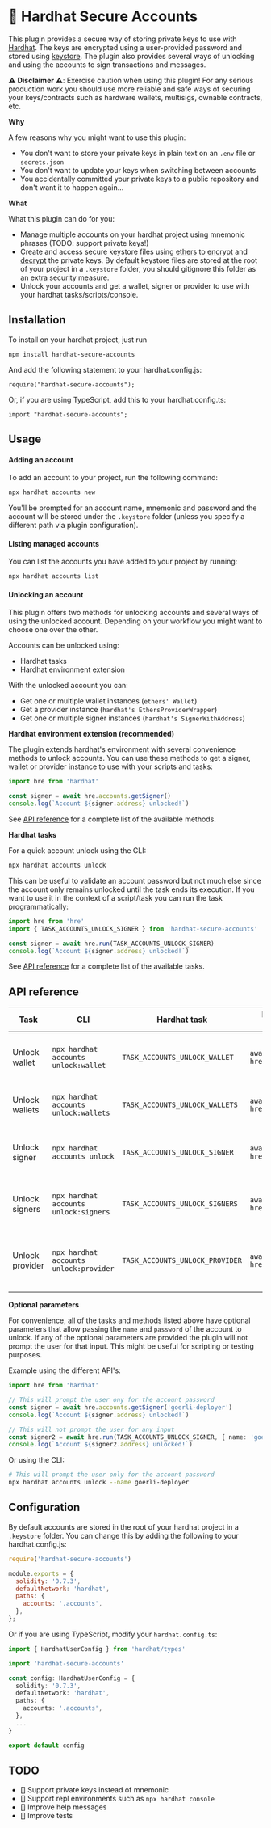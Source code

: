 # 🔐 Hardhat Secure Accounts

This plugin provides a secure way of storing private keys to use with [Hardhat](https://hardhat.org/). The keys are encrypted using a user-provided password and stored using [keystore](https://julien-maffre.medium.com/what-is-an-ethereum-keystore-file-86c8c5917b97). The plugin also provides several ways of unlocking and using the accounts to sign transactions and messages.


__⚠️ Disclaimer ⚠️__: Exercise caution when using this plugin! For any serious production work you should use more reliable and safe ways of securing your keys/contracts such as hardware wallets, multisigs, ownable contracts, etc.

**Why**

A few reasons why you might want to use this plugin:
- You don't want to store your private keys in plain text on an `.env` file or `secrets.json`
- You don't want to update your keys when switching between accounts
- You accidentally committed your private keys to a public repository and don't want it to happen again...

**What**

What this plugin can do for you:
- Manage multiple accounts on your hardhat project using mnemonic phrases (TODO: support private keys!)
- Create and access secure keystore files using [ethers](https://docs.ethers.io/v5/) to [encrypt](https://docs.ethers.io/v5/api/signer/#Wallet-encrypt) and [decrypt](https://docs.ethers.io/v5/api/signer/#Wallet-fromEncryptedJsonSync) the private keys. By default keystore files are stored at the root of your project in a `.keystore` folder, you should gitignore this folder as an extra security measure.
- Unlock your accounts and get a wallet, signer or provider to use with your hardhat tasks/scripts/console.

## Installation

To install on your hardhat project, just run

```bash
npm install hardhat-secure-accounts
```

And add the following statement to your hardhat.config.js:

```
require("hardhat-secure-accounts");
```

Or, if you are using TypeScript, add this to your hardhat.config.ts:

```
import "hardhat-secure-accounts";
```

## Usage

#### Adding an account

To add an account to your project, run the following command:

```bash
npx hardhat accounts new
```

You'll be prompted for an account name, mnemonic and password and the account will be stored under the `.keystore` folder (unless you specify a different path via plugin configuration).

#### Listing managed accounts

You can list the accounts you have added to your project by running:

```bash
npx hardhat accounts list
```

#### Unlocking an account

This plugin offers two methods for unlocking accounts and several ways of using the unlocked account. Depending on your workflow you might want to choose one over the other.

Accounts can be unlocked using:
- Hardhat tasks
- Hardhat environment extension

With the unlocked account you can:
- Get one or multiple wallet instances (`ethers' Wallet`)
- Get a provider instance (`hardhat's EthersProviderWrapper`)
- Get one or multiple signer instances (`hardhat's SignerWithAddress`)

**Hardhat environment extension (recommended)**

The plugin extends hardhat's environment with several convenience methods to unlock accounts. You can use these methods to get a signer, wallet or provider instance to use with your scripts and tasks:

```typescript
import hre from 'hardhat'

const signer = await hre.accounts.getSigner()
console.log(`Account ${signer.address} unlocked!`)
```

See [API reference](#api-reference) for a complete list of the available methods.

**Hardhat tasks**

For a quick account unlock using the CLI:

```bash
npx hardhat accounts unlock
```

This can be useful to validate an account password but not much else since the account only remains unlocked until the task ends its execution. If you want to use it in the context of a script/task you can run the task programmatically:

```typescript
import hre from 'hre'
import { TASK_ACCOUNTS_UNLOCK_SIGNER } from 'hardhat-secure-accounts'

const signer = await hre.run(TASK_ACCOUNTS_UNLOCK_SIGNER)
console.log(`Account ${signer.address} unlocked!`)
```

See [API reference](#api-reference) for a complete list of the available tasks.

## API reference

| Task | CLI | Hardhat task | Hardhat environment extension | Description |
| --- | --- | --- | --- | --- |
| Unlock wallet  | `npx hardhat accounts unlock:wallet` | `TASK_ACCOUNTS_UNLOCK_WALLET` | `await hre.accounts.getWallet()` | Returns the main wallet from the mnemonic derivation path. Return type: `Wallet` |
| Unlock wallets | `npx hardhat accounts unlock:wallets` | `TASK_ACCOUNTS_UNLOCK_WALLETS` | `await hre.accounts.getWallets()` | Returns multiple wallets (20) derived from the mnemonic. Return type: `Wallet[]` |
| Unlock signer  | `npx hardhat accounts unlock` | `TASK_ACCOUNTS_UNLOCK_SIGNER` | `await hre.accounts.getSigner()` | Returns the main signer from the mnemonic derivation path. Return type: `SignerWithAddress` |
| Unlock signers | `npx hardhat accounts unlock:signers` | `TASK_ACCOUNTS_UNLOCK_SIGNERS` | `await hre.accounts.getSigners()` | Returns multiple signers (20) derived from the mnemonic. Return type: `SignerWithAddress[]` |
| Unlock provider | `npx hardhat accounts unlock:provider` | `TASK_ACCOUNTS_UNLOCK_PROVIDER` | `await hre.accounts.getProvider()` | Returns a provider with pre-configured local accounts based on the mnemonic. Return type: `EthersProviderWrapper` |


**Optional parameters**

For convenience, all of the tasks and methods listed above have optional parameters that allow passing the `name` and `password` of the account to unlock. If any of the optional parameters are provided the plugin will not prompt the user for that input. This might be useful for scripting or testing purposes.

Example using the different API's:

```typescript
import hre from 'hardhat'

// This will prompt the user ony for the account password
const signer = await hre.accounts.getSigner('goerli-deployer')
console.log(`Account ${signer.address} unlocked!`)

// This will not prompt the user for any input
const signer2 = await hre.run(TASK_ACCOUNTS_UNLOCK_SIGNER, { name: 'goerli-deployer', password: 'batman-with-cheese' })
console.log(`Account ${signer2.address} unlocked!`)
```

Or using the CLI:

```bash
# This will prompt the user only for the account password
npx hardhat accounts unlock --name goerli-deployer
```

## Configuration

By default accounts are stored in the root of your hardhat project in a `.keystore` folder. You can change this by adding the following to your hardhat.config.js:

```js
require('hardhat-secure-accounts')

module.exports = {
  solidity: '0.7.3',
  defaultNetwork: 'hardhat',
  paths: {
    accounts: '.accounts',
  },
};
```

Or if you are using TypeScript, modify your `hardhat.config.ts`:

```ts
import { HardhatUserConfig } from 'hardhat/types'

import 'hardhat-secure-accounts'

const config: HardhatUserConfig = {
  solidity: '0.7.3',
  defaultNetwork: 'hardhat',
  paths: {
    accounts: '.accounts',
  },
  ...
}

export default config
```

## TODO
- [] Support private keys instead of mnemonic
- [] Support repl environments such as `npx hardhat console`
- [] Improve help messages
- [] Improve tests

